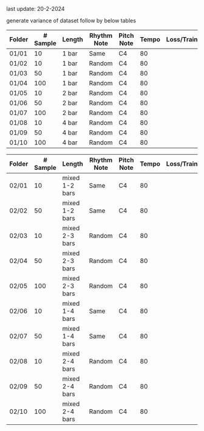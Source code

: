 
last update: 20-2-2024


generate variance of dataset follow by below tables


|Folder   |# Sample   |Length   |Rhythm Note|Pitch Note   |Tempo   |Loss/Train|Accuracy|
|---|---|---|---|---|---|---|---|
|01/01|10   |1 bar   |Same   |C4   |80   |   |   |
|01/02|10   |1 bar   |Random   |C4   |80   |   |   |
|01/03|50   |1 bar   |Random   |C4   |80   |   |   |
|01/04|100   |1 bar   |Random   |C4   |80   |   |   |
|01/05|10  |2 bar   |Random   |C4   |80   |   |   |
|01/06|50   |2 bar   |Random   |C4   |80   |   |   |   |
|01/07|100   |2 bar   |Random   |C4   |80   |   |   |   |
|01/08|10   |4 bar   |Random   |C4   |80   |   |   |   |
|01/09|50   |4 bar   |Random   |C4   |80   |   |   |   |
|01/10|100   |4 bar   |Random   |C4   |80   |   |   |   |



|Folder   |# Sample   |Length   |Rhythm Note|Pitch Note   |Tempo   |Loss/Train|Accuracy|
|---|---|---|---|---|---|---|---|
|02/01|10   |mixed 1-2 bars   |Same   |C4   |80   |   |   |
|02/02|50   |mixed 1-2 bars   |Same   |C4   |80   |   |   |
|02/03|10   |mixed 2-3 bars   |Random   |C4   |80   |   |   |
|02/04|50   |mixed 2-3 bars  |Random   |C4   |80   |   |   |
|02/05|100  |mixed 2-3 bars   |Random   |C4   |80   |   |   |
|02/06|10   |mixed 1-4 bars   |Same   |C4   |80   |   |   |   |
|02/07|50   |mixed 1-4 bars   |Same   |C4   |80   |   |   |   |
|02/08|10   |mixed 2-4 bars   |Random   |C4   |80   |   |   |   |
|02/09|50   |mixed 2-4 bars   |Random   |C4   |80   |   |   |   |
|02/10|100   |mixed 2-4 bars   |Random   |C4   |80   |   |   |   |
